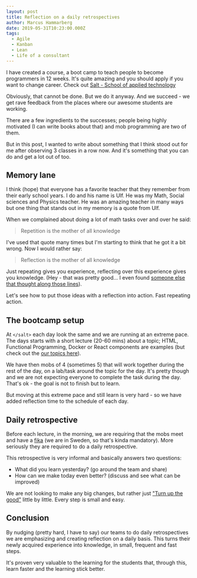 ```yaml
---
layout: post
title: Reflection on a daily retrospectives
author: Marcus Hammarberg
date: 2019-05-31T10:23:00.000Z
tags:
  - Agile
  - Kanban
  - Lean
  - Life of a consultant
---
```


I have created a course, a boot camp to teach people to become programmers in 12 weeks. It's quite amazing and you should apply if you want to change career. Check out [Salt - School of applied technology](https://salt.dev/)

Obviously, that cannot be done. But we do it anyway. And we succeed - we get rave feedback from the places where our awesome students are working.

There are a few ingredients to the successes; people being highly motivated (I can write books about that) and mob programming are two of them.

But in this post, I wanted to write about something that I think stood out for me after observing 3 classes in a row now. And it's something that you can do and get a lot out of too.

<!-- excerpt-end -->

## Memory lane

I think (hope) that everyone has a favorite teacher that they remember from their early school years. I do and his name is Ulf. He was my Math, Social sciences and Physics teacher. He was an amazing teacher in many ways but one thing that stands out in my memory is a quote from Ulf.

When we complained about doing a lot of math tasks over and over he said:

> Repetition is the mother of all knowledge

I've used that quote many times but I'm starting to think that he got it a bit wrong. Now I would rather say:

> Reflection is the mother of all knowledge

Just repeating gives you experience, reflecting over this experience gives you knowledge. (Hey - that was pretty good… I even found [someone else that thought along those lines](https://www.crosslands.training/blog/2017/5/22/information-knowledge-and-wisdom-part-1)).

Let's see how to put those ideas with a reflection into action. Fast repeating action.

## The </salt> bootcamp setup

At `</salt>` each day look the same and we are running at an extreme pace. The days starts with a short lecture (20-60 mins) about a topic; HTML, Functional Programming, Docker or React components are examples (but check out the [our topics here](https://salt.dev/about.html)).

We have then mobs of 4 (sometimes 5) that will work together during the rest of the day, on a lab/task around the topic for the day. It's pretty though and we are not expecting everyone to complete the task during the day. That's ok - the goal is not to finish but to learn.

But moving at this extreme pace and still learn is very hard - so we have added reflection time to the schedule of each day.

## Daily retrospective

Before each lecture, in the morning, we are requiring that the mobs meet and have a [fika](https://www.youtube.com/watch?v=oRIeytEXGhQ) (we are in Sweden, so that's kinda mandatory). More seriously they are required to do a daily retrospective.

This retrospective is very informal and basically answers two questions:

* What did you learn yesterday? (go around the team and share)
* How can we make today even better? (discuss and see what can be improved)

We are not looking to make any big changes, but rather just ["Turn up the good"](https://www.youtube.com/watch?v=Y1u6Hzve6rk) little by little. Every step is small and easy.

## Conclusion

By nudging (pretty hard, I have to say) our teams to do daily retrospectives we are emphasizing and creating reflection on a daily basis. This turns their newly acquired experience into knowledge, in small, frequent and fast steps.

It's proven very valuable to the learning for the </salt> students that, through this, learn faster and the learning stick better.
